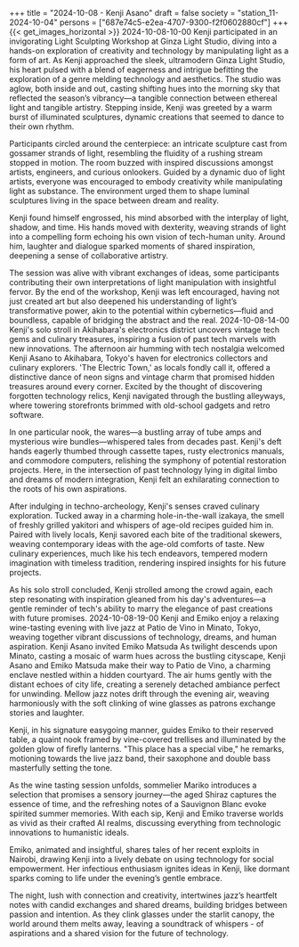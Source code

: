 +++
title = "2024-10-08 - Kenji Asano"
draft = false
society = "station_11-2024-10-04"
persons = ["687e74c5-e2ea-4707-9300-f2f0602880cf"]
+++
{{< get_images_horizontal >}}
2024-10-08-10-00
Kenji participated in an invigorating Light Sculpting Workshop at Ginza Light Studio, diving into a hands-on exploration of creativity and technology by manipulating light as a form of art.
As Kenji approached the sleek, ultramodern Ginza Light Studio, his heart pulsed with a blend of eagerness and intrigue befitting the exploration of a genre melding technology and aesthetics. The studio was aglow, both inside and out, casting shifting hues into the morning sky that reflected the season’s vibrancy—a tangible connection between ethereal light and tangible artistry. Stepping inside, Kenji was greeted by a warm burst of illuminated sculptures, dynamic creations that seemed to dance to their own rhythm.

Participants circled around the centerpiece: an intricate sculpture cast from gossamer strands of light, resembling the fluidity of a rushing stream stopped in motion. The room buzzed with inspired discussions amongst artists, engineers, and curious onlookers. Guided by a dynamic duo of light artists, everyone was encouraged to embody creativity while manipulating light as substance. The environment urged them to shape luminal sculptures living in the space between dream and reality.

Kenji found himself engrossed, his mind absorbed with the interplay of light, shadow, and time. His hands moved with dexterity, weaving strands of light into a compelling form echoing his own vision of tech-human unity. Around him, laughter and dialogue sparked moments of shared inspiration, deepening a sense of collaborative artistry.

The session was alive with vibrant exchanges of ideas, some participants contributing their own interpretations of light manipulation with insightful fervor. By the end of the workshop, Kenji was left encouraged, having not just created art but also deepened his understanding of light’s transformative power, akin to the potential within cybernetics—fluid and boundless, capable of bridging the abstract and the real.
2024-10-08-14-00
Kenji's solo stroll in Akihabara's electronics district uncovers vintage tech gems and culinary treasures, inspiring a fusion of past tech marvels with new innovations.
The afternoon air humming with tech nostalgia welcomed Kenji Asano to Akihabara, Tokyo's haven for electronics collectors and culinary explorers. 'The Electric Town,' as locals fondly call it, offered a distinctive dance of neon signs and vintage charm that promised hidden treasures around every corner. Excited by the thought of discovering forgotten technology relics, Kenji navigated through the bustling alleyways, where towering storefronts brimmed with old-school gadgets and retro software. 

In one particular nook, the wares—a bustling array of tube amps and mysterious wire bundles—whispered tales from decades past. Kenji's deft hands eagerly thumbed through cassette tapes, rusty electronics manuals, and commodore computers, relishing the symphony of potential restoration projects. Here, in the intersection of past technology lying in digital limbo and dreams of modern integration, Kenji felt an exhilarating connection to the roots of his own aspirations.

After indulging in techno-archeology, Kenji's senses craved culinary exploration. Tucked away in a charming hole-in-the-wall izakaya, the smell of freshly grilled yakitori and whispers of age-old recipes guided him in. Paired with lively locals, Kenji savored each bite of the traditional skewers, weaving contemporary ideas with the age-old comforts of taste. New culinary experiences, much like his tech endeavors, tempered modern imagination with timeless tradition, rendering inspired insights for his future projects.

As his solo stroll concluded, Kenji strolled among the crowd again, each step resonating with inspiration gleaned from his day's adventures—a gentle reminder of tech's ability to marry the elegance of past creations with future promises.
2024-10-08-19-00
Kenji and Emiko enjoy a relaxing wine-tasting evening with live jazz at Patio de Vino in Minato, Tokyo, weaving together vibrant discussions of technology, dreams, and human aspiration.
Kenji Asano invited Emiko Matsuda
As twilight descends upon Minato, casting a mosaic of warm hues across the bustling cityscape, Kenji Asano and Emiko Matsuda make their way to Patio de Vino, a charming enclave nestled within a hidden courtyard. The air hums gently with the distant echoes of city life, creating a serenely detached ambiance perfect for unwinding. Mellow jazz notes drift through the evening air, weaving harmoniously with the soft clinking of wine glasses as patrons exchange stories and laughter.

Kenji, in his signature easygoing manner, guides Emiko to their reserved table, a quaint nook framed by vine-covered trellises and illuminated by the golden glow of firefly lanterns. "This place has a special vibe," he remarks, motioning towards the live jazz band, their saxophone and double bass masterfully setting the tone.

As the wine tasting session unfolds, sommelier Mariko introduces a selection that promises a sensory journey—the aged Shiraz captures the essence of time, and the refreshing notes of a Sauvignon Blanc evoke spirited summer memories. With each sip, Kenji and Emiko traverse worlds as vivid as their crafted AI realms, discussing everything from technologic innovations to humanistic ideals.

Emiko, animated and insightful, shares tales of her recent exploits in Nairobi, drawing Kenji into a lively debate on using technology for social empowerment. Her infectious enthusiasm ignites ideas in Kenji, like dormant sparks coming to life under the evening’s gentle embrace.

The night, lush with connection and creativity, intertwines jazz’s heartfelt notes with candid exchanges and shared dreams, building bridges between passion and intention. As they clink glasses under the starlit canopy, the world around them melts away, leaving a soundtrack of whispers - of aspirations and a shared vision for the future of technology.
